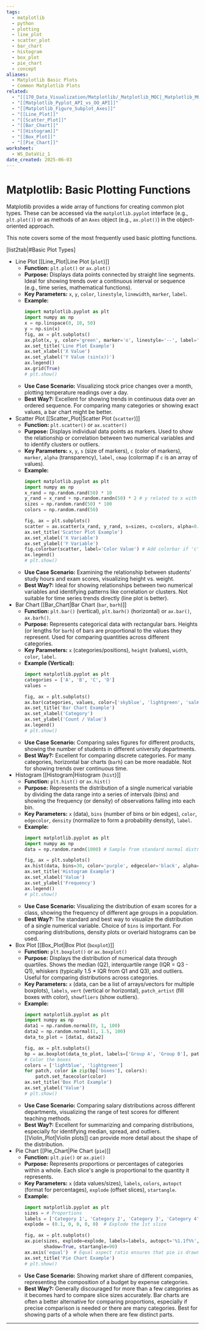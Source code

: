 ```yaml
---
tags:
  - matplotlib
  - python
  - plotting
  - line_plot
  - scatter_plot
  - bar_chart
  - histogram
  - box_plot
  - pie_chart
  - concept
aliases:
  - Matplotlib Basic Plots
  - Common Matplotlib Plots
related:
  - "[[170_Data_Visualization/Matplotlib/_Matplotlib_MOC|_Matplotlib_MOC]]"
  - "[[Matplotlib_Pyplot_API_vs_OO_API]]"
  - "[[Matplotlib_Figure_Subplot_Axes]]"
  - "[[Line_Plot]]"
  - "[[Scatter_Plot]]"
  - "[[Bar_Chart]]"
  - "[[Histogram]]"
  - "[[Box_Plot]]"
  - "[[Pie_Chart]]"
worksheet:
  - WS_DataViz_1
date_created: 2025-06-03
---
```

# Matplotlib: Basic Plotting Functions

Matplotlib provides a wide array of functions for creating common plot types. These can be accessed via the `matplotlib.pyplot` interface (e.g., `plt.plot()`) or as methods of an `Axes` object (e.g., `ax.plot()`) in the object-oriented approach.

This note covers some of the most frequently used basic plotting functions.

[list2tab|#Basic Plot Types]
- Line Plot
	[[Line_Plot|Line Plot (`plot`)]]
    - **Function:** `plt.plot()` or `ax.plot()`
    - **Purpose:** Displays data points connected by straight line segments. Ideal for showing trends over a continuous interval or sequence (e.g., time series, mathematical functions).
    - **Key Parameters:** `x`, `y`, `color`, `linestyle`, `linewidth`, `marker`, `label`.
    - **Example:**
        ```python
        import matplotlib.pyplot as plt
        import numpy as np
        x = np.linspace(0, 10, 50)
        y = np.sin(x)
        fig, ax = plt.subplots()
        ax.plot(x, y, color='green', marker='o', linestyle='--', label='sin(x)')
        ax.set_title('Line Plot Example')
        ax.set_xlabel('X Value')
        ax.set_ylabel('Y Value (sin(x))')
        ax.legend()
        ax.grid(True)
        # plt.show()
        ```
    -   **Use Case Scenario:** Visualizing stock price changes over a month, plotting temperature readings over a day.
    -   **Best Way?:** Excellent for showing trends in continuous data over an ordered sequence. For comparing many categories or showing exact values, a bar chart might be better.
- Scatter Plot
	[[Scatter_Plot|Scatter Plot (`scatter`)]]
    - **Function:** `plt.scatter()` or `ax.scatter()`
    - **Purpose:** Displays individual data points as markers. Used to show the relationship or correlation between two numerical variables and to identify clusters or outliers.
    - **Key Parameters:** `x`, `y`, `s` (size of markers), `c` (color of markers), `marker`, `alpha` (transparency), `label`, `cmap` (colormap if `c` is an array of values).
    - **Example:**
        ```python
        import matplotlib.pyplot as plt
        import numpy as np
        x_rand = np.random.rand(50) * 10
        y_rand = x_rand + np.random.randn(50) * 2 # y related to x with some noise
        sizes = np.random.rand(50) * 100
        colors = np.random.rand(50)

        fig, ax = plt.subplots()
        scatter = ax.scatter(x_rand, y_rand, s=sizes, c=colors, alpha=0.7, cmap='viridis', label='Random Data')
        ax.set_title('Scatter Plot Example')
        ax.set_xlabel('X Variable')
        ax.set_ylabel('Y Variable')
        fig.colorbar(scatter, label='Color Value') # Add colorbar if 'c' maps to values
        ax.legend()
        # plt.show()
        ```
    -   **Use Case Scenario:** Examining the relationship between students' study hours and exam scores, visualizing height vs. weight.
    -   **Best Way?:** Ideal for showing relationships between two numerical variables and identifying patterns like correlation or clusters. Not suitable for time series trends directly (line plot is better).
- Bar Chart
	[[Bar_Chart|Bar Chart (`bar`, `barh`)]]
    - **Function:** `plt.bar()` (vertical), `plt.barh()` (horizontal) or `ax.bar()`, `ax.barh()`.
    - **Purpose:** Represents categorical data with rectangular bars. Heights (or lengths for `barh`) of bars are proportional to the values they represent. Used for comparing quantities across different categories.
    - **Key Parameters:** `x` (categories/positions), `height` (values), `width`, `color`, `label`.
    - **Example (Vertical):**
        ```python
        import matplotlib.pyplot as plt
        categories = ['A', 'B', 'C', 'D']
        values =

        fig, ax = plt.subplots()
        ax.bar(categories, values, color=['skyblue', 'lightgreen', 'salmon', 'gold'], label='Values')
        ax.set_title('Bar Chart Example')
        ax.set_xlabel('Category')
        ax.set_ylabel('Count / Value')
        ax.legend()
        # plt.show()
        ```
    -   **Use Case Scenario:** Comparing sales figures for different products, showing the number of students in different university departments.
    -   **Best Way?:** Excellent for comparing discrete categories. For many categories, horizontal bar charts (`barh`) can be more readable. Not for showing trends over continuous time.
- Histogram
	[[Histogram|Histogram (`hist`)]]
    - **Function:** `plt.hist()` or `ax.hist()`
    - **Purpose:** Represents the distribution of a single numerical variable by dividing the data range into a series of intervals (bins) and showing the frequency (or density) of observations falling into each bin.
    - **Key Parameters:** `x` (data), `bins` (number of bins or bin edges), `color`, `edgecolor`, `density` (normalize to form a probability density), `label`.
    - **Example:**
        ```python
        import matplotlib.pyplot as plt
        import numpy as np
        data = np.random.randn(1000) # Sample from standard normal distribution

        fig, ax = plt.subplots()
        ax.hist(data, bins=30, color='purple', edgecolor='black', alpha=0.7, label='Data Distribution')
        ax.set_title('Histogram Example')
        ax.set_xlabel('Value')
        ax.set_ylabel('Frequency')
        ax.legend()
        # plt.show()
        ```
    -   **Use Case Scenario:** Visualizing the distribution of exam scores for a class, showing the frequency of different age groups in a population.
    -   **Best Way?:** The standard and best way to visualize the distribution of a single numerical variable. Choice of `bins` is important. For comparing distributions, density plots or overlaid histograms can be used.
- Box Plot
	[[Box_Plot|Box Plot (`boxplot`)]]
    - **Function:** `plt.boxplot()` or `ax.boxplot()`
    - **Purpose:** Displays the distribution of numerical data through quartiles. Shows the median (Q2), interquartile range (IQR = Q3 - Q1), whiskers (typically 1.5 * IQR from Q1 and Q3), and outliers. Useful for comparing distributions across categories.
    - **Key Parameters:** `x` (data, can be a list of arrays/vectors for multiple boxplots), `labels`, `vert` (vertical or horizontal), `patch_artist` (fill boxes with color), `showfliers` (show outliers).
    - **Example:**
        ```python
        import matplotlib.pyplot as plt
        import numpy as np
        data1 = np.random.normal(0, 1, 100)
        data2 = np.random.normal(1, 1.5, 100)
        data_to_plot = [data1, data2]

        fig, ax = plt.subplots()
        bp = ax.boxplot(data_to_plot, labels=['Group A', 'Group B'], patch_artist=True, showfliers=True)
        # Color the boxes
        colors = ['lightblue', 'lightgreen']
        for patch, color in zip(bp['boxes'], colors):
            patch.set_facecolor(color)
        ax.set_title('Box Plot Example')
        ax.set_ylabel('Value')
        # plt.show()
        ```
    -   **Use Case Scenario:** Comparing salary distributions across different departments, visualizing the range of test scores for different teaching methods.
    -   **Best Way?:** Excellent for summarizing and comparing distributions, especially for identifying median, spread, and outliers. [[Violin_Plot|Violin plots]] can provide more detail about the shape of the distribution.
- Pie Chart
	[[Pie_Chart|Pie Chart (`pie`)]]
    - **Function:** `plt.pie()` or `ax.pie()`
    - **Purpose:** Represents proportions or percentages of categories within a whole. Each slice's angle is proportional to the quantity it represents.
    - **Key Parameters:** `x` (data values/sizes), `labels`, `colors`, `autopct` (format for percentages), `explode` (offset slices), `startangle`.
    - **Example:**
        ```python
        import matplotlib.pyplot as plt
        sizes = # Proportions
        labels = ['Category 1', 'Category 2', 'Category 3', 'Category 4', 'Category 5']
        explode = (0.1, 0, 0, 0, 0)  # Explode the 1st slice

        fig, ax = plt.subplots()
        ax.pie(sizes, explode=explode, labels=labels, autopct='%1.1f%%',
               shadow=True, startangle=90)
        ax.axis('equal')  # Equal aspect ratio ensures that pie is drawn as a circle.
        ax.set_title('Pie Chart Example')
        # plt.show()
        ```
    -   **Use Case Scenario:** Showing market share of different companies, representing the composition of a budget by expense categories.
    -   **Best Way?:** Generally discouraged for more than a few categories as it becomes hard to compare slice sizes accurately. Bar charts are often a better alternative for comparing proportions, especially if precise comparison is needed or there are many categories. Best for showing parts of a whole when there are few distinct parts.

---